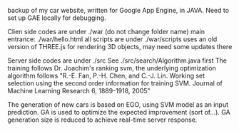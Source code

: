 backup of my car website, written for Google App Engine, in JAVA. Need to set up GAE locally for debugging.

Clien side codes are under ./war (do not change folder name)
main entrance: ./war/hello.html
all scripts are under ./war/scripts
uses an old version of THREE.js for rendering 3D objects, may need some updates there

Server side codes are under ./src
See ./src/search/Algorithm.java first
The training follows Dr. Joachim's ranking svm, the underlying optimization algorithm follows "R.-E. Fan, P.-H. Chen, and C.-J. Lin. Working set selection using the second order information for training SVM. Journal of Machine Learning Research 6, 1889-1918, 2005"

The generation of new cars is based on EGO, using SVM model as an input prediction. GA is used to optimize the expected improvement (sort of...). GA generation size is reduced to achieve real-time server response.
